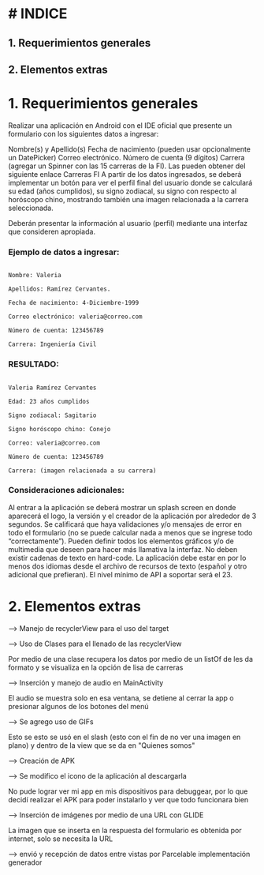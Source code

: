 
<h1># INDICE</h1>


<h2>1. Requerimientos generales</h2>
<h2>2. Elementos extras</h2>



<h1>1. Requerimientos generales</h1>

Realizar una aplicación en Android con el IDE oficial que presente un formulario con los siguientes datos a ingresar: 

Nombre(s) y Apellido(s)
Fecha de nacimiento (pueden usar opcionalmente un DatePicker)
Correo electrónico.
Número de cuenta (9 dígitos)
Carrera (agregar un Spinner con las 15 carreras de la FI). Las pueden obtener del siguiente enlace Carreras FI
A partir de los datos ingresados, se deberá implementar un botón para ver el perfil final del usuario donde se calculará su edad (años cumplidos), su signo zodiacal, su signo con respecto al horóscopo chino, mostrando también una imagen relacionada a la carrera seleccionada.

Deberán presentar la información al usuario (perfil) mediante una interfaz que consideren apropiada.


<h3>Ejemplo de datos a ingresar:</h3>

```

Nombre: Valeria

Apellidos: Ramírez Cervantes.

Fecha de nacimiento: 4-Diciembre-1999

Correo electrónico: valeria@correo.com

Número de cuenta: 123456789

Carrera: Ingeniería Civil
 ```

<h3>RESULTADO:</h3>


 ```

Valeria Ramírez Cervantes

Edad: 23 años cumplidos

Signo zodiacal: Sagitario

Signo horóscopo chino: Conejo

Correo: valeria@correo.com

Número de cuenta: 123456789

Carrera: (imagen relacionada a su carrera)

 ```


<h3>Consideraciones adicionales:</h3>

Al entrar a la aplicación se deberá mostrar un splash screen en donde aparecerá el logo, la versión y el creador de la aplicación por alrededor de 3 segundos.
Se calificará que haya validaciones y/o mensajes de error en todo el formulario (no se puede calcular nada a menos que se ingrese todo “correctamente”).
Pueden definir todos los elementos gráficos y/o de multimedia que deseen para hacer más llamativa la interfaz.
No deben existir cadenas de texto en hard-code.
La aplicación debe estar en por lo menos dos idiomas desde el archivo de recursos de texto (español y otro adicional que prefieran).
El nivel mínimo de API a soportar será el 23.


<h1>2. Elementos extras</h1>


--> Manejo de recyclerView para el uso del target

--> Uso de Clases para el llenado de las recyclerView

Por medio de una clase recupera los datos por medio de un listOf de les da formato y se visualiza en la opción de lisa de carreras

--> Inserción y manejo de audio en MainActivity

El audio se muestra solo en esa ventana, se detiene al cerrar la app o presionar algunos de los botones del menú

--> Se agrego uso de GIFs

Esto se esto se usó en el slash (esto con el fin de no ver una imagen en plano) y dentro de la view que se da en "Quienes somos"

--> Creación de APK

--> Se modifico el icono de la aplicación al descargarla

No pude lograr ver mi app en mis dispositivos para debuggear, por lo que decidí realizar el APK para poder instalarlo y ver que todo funcionara bien

--> Inserción de imágenes por medio de una URL con GLIDE

La imagen que se inserta en la respuesta del formulario es obtenida por internet, solo se necesita la URL 

--> envió y recepción de datos entre vistas por Parcelable implementación generador


